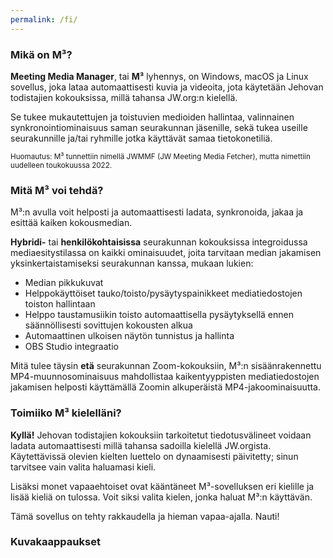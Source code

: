 ```yaml
---
permalink: /fi/
---
```

  
### Mikä on M³?

**Meeting Media Manager**, tai **M³** lyhennys, on Windows, macOS ja Linux sovellus, joka lataa automaattisesti kuvia ja videoita, jota käytetään Jehovan todistajien kokouksissa, millä tahansa JW.org:n kielellä.

Se tukee mukautettujen ja toistuvien medioiden hallintaa, valinnainen synkronointiominaisuus saman seurakunnan jäsenille, sekä tukea useille seurakunnille ja/tai ryhmille jotka käyttävät samaa tietokonetiliä.

<sup>Huomautus: M³ tunnettiin nimellä JWMMF (JW Meeting Media Fetcher), mutta nimettiin uudelleen toukokuussa 2022.</sup>

### Mitä M³ voi tehdä?

M³:n avulla voit helposti ja automaattisesti ladata, synkronoida, jakaa ja esittää kaiken kokousmedian.

**Hybridi-** tai **henkilökohtaisissa** seurakunnan kokouksissa integroidussa mediaesitystilassa on kaikki ominaisuudet, joita tarvitaan median jakamisen yksinkertaistamiseksi seurakunnan kanssa, mukaan lukien:

- Median pikkukuvat
- Helppokäyttöiset tauko/toisto/pysäytyspainikkeet mediatiedostojen toiston hallintaan
- Helppo taustamusiikin toisto automaattisella pysäytyksellä ennen säännöllisesti sovittujen kokousten alkua
- Automaattinen ulkoisen näytön tunnistus ja hallinta
- OBS Studio integraatio

Mitä tulee täysin **etä** seurakunnan Zoom-kokouksiin, M³:n sisäänrakennettu MP4-muunnosominaisuus mahdollistaa kaikentyyppisten mediatiedostojen jakamisen helposti käyttämällä Zoomin alkuperäistä MP4-jakoominaisuutta.

### Toimiiko M³ kielelläni?

**Kyllä!** Jehovan todistajien kokouksiin tarkoitetut tiedotusvälineet voidaan ladata automaattisesti millä tahansa sadoilla kielellä JW.orgista. Käytettävissä olevien kielten luettelo on dynaamisesti päivitetty; sinun tarvitsee vain valita haluamasi kieli.

Lisäksi monet vapaaehtoiset ovat kääntäneet M³-sovelluksen eri kielille ja lisää kieliä on tulossa. Voit siksi valita kielen, jonka haluat M³:n käyttävän.

Tämä sovellus on tehty rakkaudella ja hieman vapaa-ajalla. Nauti!

### Kuvakaappaukset
